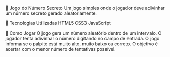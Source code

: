 🎲 Jogo do Número Secreto
Um jogo simples onde o jogador deve adivinhar um número secreto gerado aleatoriamente.

🚀 Tecnologias Utilizadas
HTML5
CSS3
JavaScript

🎯 Como Jogar
O jogo gera um número aleatório dentro de um intervalo.
O jogador tenta adivinhar o número digitando no campo de entrada.
O jogo informa se o palpite está muito alto, muito baixo ou correto.
O objetivo é acertar com o menor número de tentativas possível.
